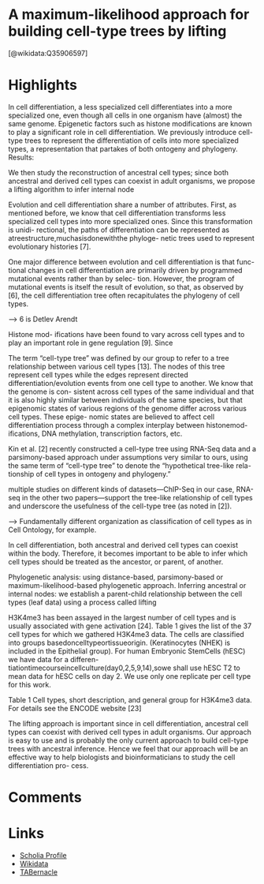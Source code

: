 
A maximum-likelihood approach for building cell-type trees by lifting
=====================================================================
  
  [@wikidata:Q35906597]  

# Highlights

In cell differentiation, a less specialized cell differentiates into a more specialized one, even though all cells in one organism have (almost) the same genome. Epigenetic factors such as histone modifications are known to play a significant role in cell differentiation. We previously introduce cell-type trees to represent the differentiation of cells into more specialized types, a representation that partakes of both ontogeny and phylogeny. Results:

We then study the reconstruction of ancestral cell types; since both ancestral and derived cell types can coexist in adult organisms, we propose a lifting algorithm to infer internal node

Evolution and cell differentiation share a number of attributes. First, as mentioned before, we know that cell differentiation transforms less specialized cell types into more specialized ones. Since this transformation is unidi- rectional, the paths of differentiation can be represented as atreestructure,muchasisdonewiththe phyloge- netic trees used to represent evolutionary histories [7].

One major difference between evolution and cell differentiation is that func- tional changes in cell differentiation are primarily driven by programmed mutational events rather than by selec- tion. However, the program of mutational events is itself the result of evolution, so that, as observed by [6], the cell differentiation tree often recapitulates the phylogeny of cell types.

--> 6 is Detlev Arendt

Histone mod- ifications have been found to vary across cell types and to play an important role in gene regulation [9]. Since

The term “cell-type tree” was defined by our group to
refer to a tree relationship between various cell types [13]. The nodes of this tree represent cell types while the edges represent directed differentiation/evolution events from one cell type to another. We know that the genome is con- sistent across cell types of the same individual and that it is also highly similar between individuals of the same species, but that epigenomic states of various regions of the genome differ across various cell types. These epige- nomic states are believed to affect cell differentiation process through a complex interplay between histonemod- ifications, DNA methylation, transcription factors, etc.

Kin et al. [2] recently constructed a cell-type tree using RNA-Seq data and a parsimony-based approach under assumptions very similar to ours, using the same term of “cell-type tree” to denote the “hypothetical tree-like rela- tionship of cell types in ontogeny and phylogeny.”

multiple studies on different kinds of datasets—ChIP-Seq in our case, RNA-seq in the other two papers—support the tree-like relationship of cell types and underscore the usefulness of the cell-type tree (as noted in [2]).

--> Fundamentally different organization as classification of cell types as in Cell Ontology, for example.

In cell differentiation, both ancestral and derived cell types can coexist within the body. Therefore, it becomes important to be able to infer which cell types should be treated as the ancestor, or parent, of another.

Phylogenetic analysis: using distance-based, parsimony-based or maximum-likelihood-based phylogenetic approach. Inferring ancestral or internal nodes: we establish a parent-child relationship between the cell types (leaf data) using a process called lifting


H3K4me3 has been assayed in the largest number of cell types and is usually associated with gene activation [24]. Table 1 gives the list of the 37 cell types for which we gathered H3K4me3 data. The cells are classified into groups basedoncelltypeortissueorigin. (Keratinocytes (NHEK) is included in the Epithelial group). For human Embryonic StemCells (hESC) we have data for a differen- tiationtimecourseincellculture(day0,2,5,9,14),sowe shall use hESC T2 to mean data for hESC cells on day 2. We use only one replicate per cell type for this work.

Table 1 Cell types, short description, and general group for H3K4me3 data. For details see the ENCODE website [23]

The lifting approach is important since in cell differentiation, ancestral cell types can coexist with derived cell types in adult organisms. Our approach is easy to use and is probably the only current approach to build cell-type trees with ancestral inference. Hence we feel that our approach will be an effective way to help biologists and bioinformaticians to study the cell differentiation pro- cess.
# Comments

# Links
  
 * [Scholia Profile](https://scholia.toolforge.org/work/Q35906597)  
 * [Wikidata](https://www.wikidata.org/wiki/Q35906597)  
 * [TABernacle](https://tabernacle.toolforge.org/?#/tab/manual/Q35906597/P921%3BP4510)  
